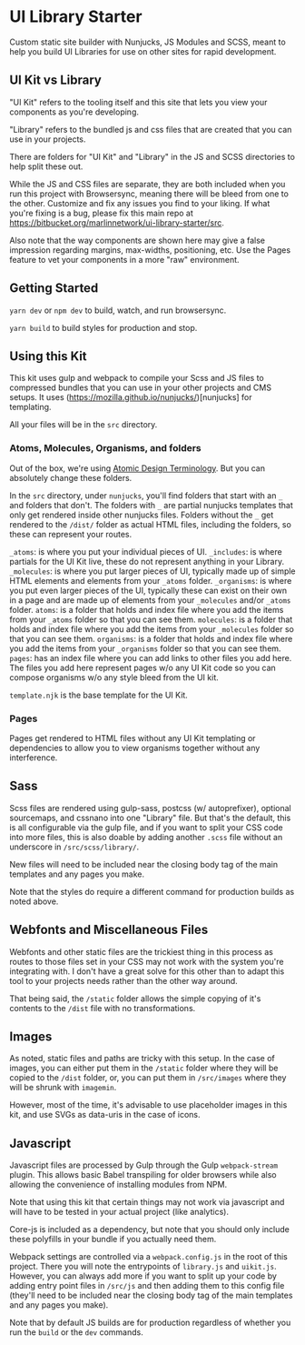 # UI Library Starter

Custom static site builder with Nunjucks, JS Modules and SCSS, meant to help you build UI Libraries for use on other sites for rapid development.

## UI Kit vs Library

"UI Kit" refers to the tooling itself and this site that lets you view your components as you're developing.

"Library" refers to the bundled js and css files that are created that you can use in your projects. 

There are folders for "UI Kit" and "Library" in the JS and SCSS directories to help split these out. 

While the JS and CSS files are separate, they are both included when you run this project with Browsersync, meaning there will be bleed from one to the other. Customize and fix any issues you find to your liking. If what you're fixing is a bug, please fix this main repo at https://bitbucket.org/marlinnetwork/ui-library-starter/src.

Also note that the way components are shown here may give a false impression regarding margins, max-widths, positioning, etc. Use the Pages feature to vet your components in a more "raw" environment.

## Getting Started

`yarn dev` or `npm dev` to build, watch, and run browsersync.

`yarn build` to build styles for production and stop.

## Using this Kit

This kit uses gulp and webpack to compile your Scss and JS files to compressed bundles that you can use in your other projects and CMS setups. It uses (https://mozilla.github.io/nunjucks/)[nunjucks] for templating. 

All your files will be in the `src` directory. 

### Atoms, Molecules, Organisms, and folders

Out of the box, we're using [Atomic Design Terminology](). But you can absolutely change these folders.

In the `src` directory, under `nunjucks`, you'll find folders that start with an `_` and folders that don't. The folders with `_` are partial nunjucks templates that only get rendered inside other nunjucks files. Folders without the `_` get rendered to the `/dist/` folder as actual HTML files, including the folders, so these can represent your routes. 

`_atoms`: is where you put your individual pieces of UI.
`_includes`: is where partials for the UI Kit live, these do not represent anything in your Library.
`_molecules`: is where you put larger pieces of UI, typically made up of simple HTML elements and elements from your `_atoms` folder.
`_organisms`: is where you put even larger pieces of the UI, typically these can exist on their own in a page and are made up of elements from your `_molecules` and/or `_atoms` folder.
`atoms`: is a folder that holds and index file where you add the items from your `_atoms` folder so that you can see them.
`molecules`: is a folder that holds and index file where you add the items from your `_molecules` folder so that you can see them.
`organisms`: is a folder that holds and index file where you add the items from your `_organisms` folder so that you can see them.
`pages`: has an index file where you can add links to other files you add here. The files you add here represent pages w/o any UI Kit code so you can compose organisms w/o any style bleed from the UI kit. 

`template.njk` is the base template for the UI Kit.

### Pages

Pages get rendered to HTML files without any UI Kit templating or dependencies to allow you to view organisms together without any interference.
## Sass

Scss files are rendered using gulp-sass, postcss (w/ autoprefixer), optional sourcemaps, and cssnano into one "Library" file. But that's the default, this is all configurable via the gulp file, and if you want to split your CSS code into more files, this is also doable by adding another `.scss` file without an underscore in `/src/scss/library/`. 

New files will need to be included near the closing body tag of the main templates and any pages you make. 

Note that the styles do require a different command for production builds as noted above. 

## Webfonts and Miscellaneous Files

Webfonts and other static files are the trickiest thing in this process as routes to those files set in your CSS may not work with the system you're integrating with. I don't have a great solve for this other than to adapt this tool to your projects needs rather than the other way around.

That being said, the `/static` folder allows the simple copying of it's contents to the `/dist` file with no transformations. 
## Images

As noted, static files and paths are tricky with this setup. In the case of images, you can either put them in the `/static` folder where they will be copied to the `/dist` folder, or, you can put them in `/src/images` where they will be shrunk with `imagemin`.

However, most of the time, it's advisable to use placeholder images in this kit, and use SVGs as data-uris in the case of icons. 

## Javascript

Javascript files are processed by Gulp through the Gulp `webpack-stream` plugin. This allows basic Babel transpiling for older browsers while also allowing the convenience of installing modules from NPM. 

Note that using this kit that certain things may not work via javascript and will have to be tested in your actual project (like analytics). 

Core-js is included as a dependency, but note that you should only include these polyfills in your bundle if you actually need them. 

Webpack settings are controlled via a `webpack.config.js` in the root of this project. There you will note the entrypoints of `library.js` and `uikit.js`. However, you can always add more if you want to split up your code by adding entry point files in `/src/js` and then adding them to this config file (they'll need to be included near the closing body tag of the main templates and any pages you make). 

Note that by default JS builds are for production regardless of whether you run the `build` or the `dev` commands.